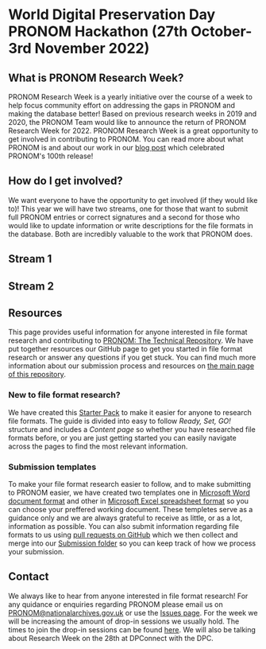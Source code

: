 # World Digital Preservation Day PRONOM Hackathon (27th October- 3rd November 2022)

## What is PRONOM Research Week?

PRONOM Research Week is a yearly initiative over the course of a week to help focus community effort on addressing the gaps in PRONOM and making the database better! Based on previous research weeks in 2019 and 2020, the PRONOM Team would like to announce the return of PRONOM Research Week for 2022. PRONOM Research Week is a great opportunity to get involved in contributing to PRONOM. You can read more about what PRONOM is and about our work in our [blog post](https://blog.nationalarchives.gov.uk/pronom-a-database-centenary/) which celebrated PRONOM's 100th release!

## How do I get involved?

We want everyone to have the opportunity to get involved (if they would like to)! This year we will have two streams, one for those that want to submit full PRONOM entries or correct signatures and a second for those who would like to update information or write descriptions for the file formats in the database. Both are incredibly valuable to the work that PRONOM does.

## Stream 1

## Stream 2

## Resources

This page provides useful information for anyone interested in file format research and contributing to [PRONOM: The Technical Repository](https://www.nationalarchives.gov.uk/PRONOM/Default.aspx). We have put together resources our GitHub page to get you started in file format research or answer any questions if you get stuck. You can find much more information about our submission process and resources on [the main page of this repository](https://github.com/digital-preservation/PRONOM_Research).

### New to file format research?

We have created this [Starter Pack](https://github.com/digital-preservation/PRONOM_Research/blob/main/Resources/PRONOM%20Starter%20Guide%20(1).pdf) to make it easier for anyone to research file formats. The guide is divided into easy to follow _Ready, Set, GO!_ structure and includes a _Content page_ so whether you have researched file formats before, or you are just getting started you can easily navigate across the pages to find the most relevant information.

### Submission templates
To make your file format research easier to follow, and to make submitting to PRONOM easier, we have created two templates one in [Microsoft Word document format](https://github.com/digital-preservation/PRONOM_Research/blob/main/Resources/PRONOM%20Submission%20template.docx) and other in [Microsoft Excel spreadsheet format](https://github.com/digital-preservation/PRONOM_Research/blob/main/Resources/PRONOM%20Submission%20Temple_spreadsheet.xlsx) so you can choose your preffered working document. These templetes serve as a guidance only and we are always grateful to receive as little, or as a lot, information as possible.
You can also submit information regarding file formats to us using [pull requests on GitHub](https://github.com/digital-preservation/PRONOM_Research/pulls) which we then collect and merge into our [Submission folder](https://github.com/digital-preservation/PRONOM_Research/tree/main/Submissions) so you can keep track of how we process your submission.

## Contact
We always like to hear from anyone interested in file format research! For any quidance or enquiries regarding PRONOM please email us on PRONOM@nationalarchives.gov.uk or use the [Issues page](https://github.com/digital-preservation/PRONOM_Research/issues). For the week we will be increasing the amount of drop-in sessions we usually hold. The times to join the drop-in sessions can be found [here](https://github.com/digital-preservation/PRONOM_Research/blob/main/Resources/drop-in.md).
We will also be talking about Research Week on the 28th at DPConnect with the DPC.
